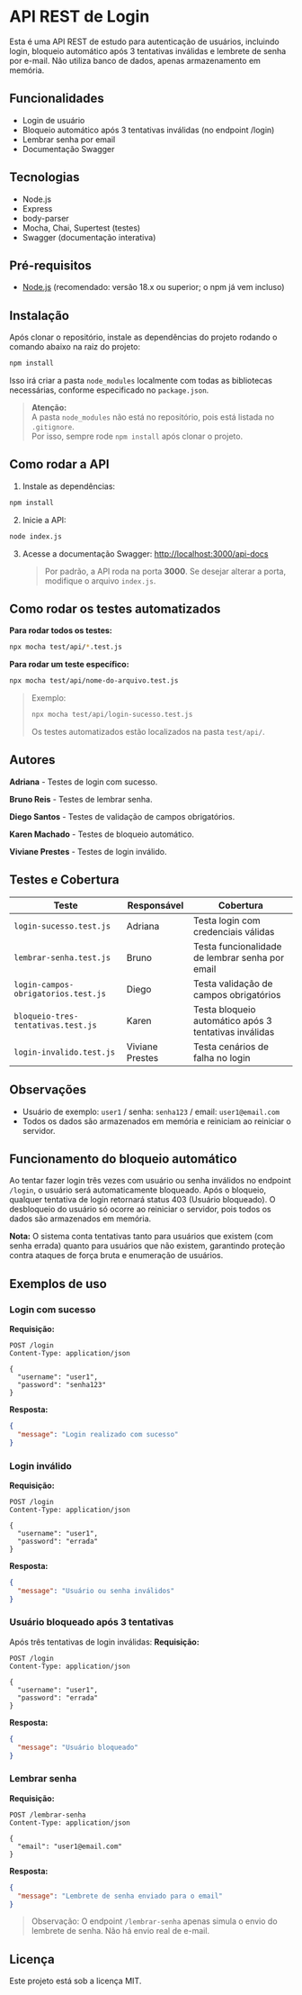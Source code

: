 # API REST de Login

Esta é uma API REST de estudo para autenticação de usuários, incluindo login, bloqueio automático após 3 tentativas inválidas e lembrete de senha por e-mail. Não utiliza banco de dados, apenas armazenamento em memória.

## Funcionalidades

- Login de usuário
- Bloqueio automático após 3 tentativas inválidas (no endpoint /login)
- Lembrar senha por email
- Documentação Swagger

## Tecnologias

- Node.js
- Express
- body-parser
- Mocha, Chai, Supertest (testes)
- Swagger (documentação interativa)

## Pré-requisitos

- [Node.js](https://nodejs.org/) (recomendado: versão 18.x ou superior; o npm já vem incluso)

## Instalação

Após clonar o repositório, instale as dependências do projeto rodando o comando abaixo na raiz do projeto:

```bash
npm install
```

Isso irá criar a pasta `node_modules` localmente com todas as bibliotecas necessárias, conforme especificado no `package.json`.

> **Atenção:**  
> A pasta `node_modules` não está no repositório, pois está listada no `.gitignore`.  
> Por isso, sempre rode `npm install` após clonar o projeto.

## Como rodar a API

1. Instale as dependências:

```bash
npm install
```

2. Inicie a API:

```bash
node index.js
```

3. Acesse a documentação Swagger:
   [http://localhost:3000/api-docs](http://localhost:3000/api-docs)
   > Por padrão, a API roda na porta **3000**. Se desejar alterar a porta, modifique o arquivo `index.js`.

## Como rodar os testes automatizados

**Para rodar todos os testes:**

```bash
npx mocha test/api/*.test.js
```

**Para rodar um teste específico:**

```bash
npx mocha test/api/nome-do-arquivo.test.js
```

> Exemplo:
>
> ```bash
> npx mocha test/api/login-sucesso.test.js
> ```
>
> Os testes automatizados estão localizados na pasta `test/api/`.

## Autores

**Adriana** - Testes de login com sucesso.

**Bruno Reis** - Testes de lembrar senha.

**Diego Santos** - Testes de validação de campos obrigatórios.

**Karen Machado** - Testes de bloqueio automático.

**Viviane Prestes** - Testes de login inválido.



## Testes e Cobertura

| Teste                               | Responsável     | Cobertura                                             |
| ----------------------------------- | --------------- | ----------------------------------------------------- |
| `login-sucesso.test.js`             | Adriana         | Testa login com credenciais válidas                   |
| `lembrar-senha.test.js`             | Bruno           | Testa funcionalidade de lembrar senha por email       |
| `login-campos-obrigatorios.test.js` | Diego           | Testa validação de campos obrigatórios                |
| `bloqueio-tres-tentativas.test.js`  | Karen           | Testa bloqueio automático após 3 tentativas inválidas |
| `login-invalido.test.js`            | Viviane Prestes | Testa cenários de falha no login                      |

## Observações

- Usuário de exemplo: `user1` / senha: `senha123` / email: `user1@email.com`
- Todos os dados são armazenados em memória e reiniciam ao reiniciar o servidor.

## Funcionamento do bloqueio automático

Ao tentar fazer login três vezes com usuário ou senha inválidos no endpoint `/login`, o usuário será automaticamente bloqueado. Após o bloqueio, qualquer tentativa de login retornará status 403 (Usuário bloqueado). O desbloqueio do usuário só ocorre ao reiniciar o servidor, pois todos os dados são armazenados em memória.

**Nota:** O sistema conta tentativas tanto para usuários que existem (com senha errada) quanto para usuários que não existem, garantindo proteção contra ataques de força bruta e enumeração de usuários.

## Exemplos de uso

### Login com sucesso

**Requisição:**

```http
POST /login
Content-Type: application/json

{
  "username": "user1",
  "password": "senha123"
}
```

**Resposta:**

```json
{
  "message": "Login realizado com sucesso"
}
```

### Login inválido

**Requisição:**

```http
POST /login
Content-Type: application/json

{
  "username": "user1",
  "password": "errada"
}
```

**Resposta:**

```json
{
  "message": "Usuário ou senha inválidos"
}
```

### Usuário bloqueado após 3 tentativas

Após três tentativas de login inválidas:
**Requisição:**

```http
POST /login
Content-Type: application/json

{
  "username": "user1",
  "password": "errada"
}
```

**Resposta:**

```json
{
  "message": "Usuário bloqueado"
}
```

### Lembrar senha

**Requisição:**

```http
POST /lembrar-senha
Content-Type: application/json

{
  "email": "user1@email.com"
}
```

**Resposta:**

```json
{
  "message": "Lembrete de senha enviado para o email"
}
```

> Observação: O endpoint `/lembrar-senha` apenas simula o envio do lembrete de senha. Não há envio real de e-mail.

## Licença

Este projeto está sob a licença MIT.
